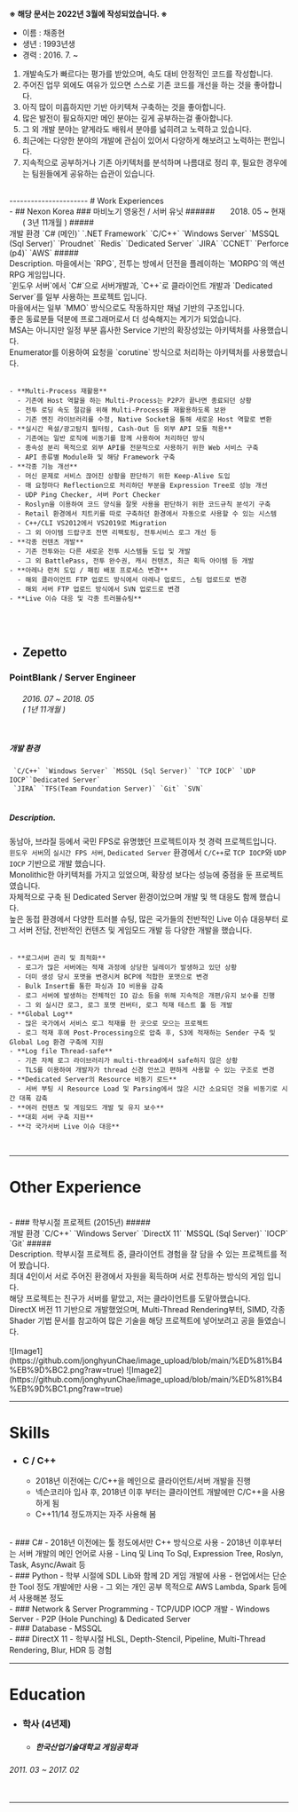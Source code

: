 **※ 해당 문서는 2022년 3월에 작성되었습니다. ※**

* 이름 : 채종현
* 생년 : 1993년생
* 경력 : 2016. 7. ~
1. 개발속도가 빠르다는 평가를 받았으며, 속도 대비 안정적인 코드를 작성합니다. 
2. 주어진 업무 외에도 여유가 있으면 스스로 기존 코드를 개선을 하는 것을 좋아합니다. 
3. 아직 많이 미흡하지만 기반 아키텍쳐 구축하는 것을 좋아합니다.
4. 많은 발전이 필요하지만 메인 분야는 깊게 공부하는걸 좋아합니다.
5. 그 외 개발 분야는 얕게라도 배워서 분야를 넓히려고 노력하고 있습니다.
6. 최근에는 다양한 분야의 개발에 관심이 있어서 다양하게 해보려고 노력하는 편입니다. 
7. 지속적으로 공부하거나 기존 아키텍처를 분석하며 나름대로 정리 후, 필요한 경우에는 팀원들에게 공유하는 습관이 있습니다.

<br>
----------------------
# Work Experiences
<br>
  - ## Nexon Korea
### 마비노기 영웅전 / 서버 유닛
###### &nbsp;&nbsp;&nbsp;&nbsp;&nbsp;&nbsp;2018. 05 ~ 현재 <br>&nbsp;&nbsp;&nbsp;&nbsp;&nbsp;&nbsp;( 3년 11개월 )
##### <br>개발 환경
	 `C# (메인)` `.NET Framework` `C/C++` `Windows Server` `MSSQL (Sql Server)` `Proudnet` `Redis` `Dedicated Server`
	 `JIRA` `CCNET` `Perforce (p4)` `AWS`
##### <br>Description.
마을에서는 `RPG`, 전투는 방에서 던전을 플레이하는 `MORPG`의 액션 RPG 게임입니다.<br>
`윈도우 서버`에서 `C#`으로 서버개발과, `C++`로 클라이언트 개발과 `Dedicated Server`를 일부 사용하는 프로젝트 입니다.<br>
마을에서는 일부 `MMO` 방식으로도 작동하지만 채널 기반의 구조입니다.<br>
좋은 동료분들 덕분에 프로그래머로서 더 성숙해지는 계기가 되었습니다.<br>
MSA는 아니지만 일정 부분 흡사한 Service 기반의 확장성있는 아키텍처를 사용했습니다.<br>
Enumerator를 이용하여 요청을 `corutine` 방식으로 처리하는 아키텍처를 사용했습니다.<br><br>

    - **Multi-Process 재활용**
	  - 기존에 Host 역할을 하는 Multi-Process는 P2P가 끝나면 종료되던 상황
	  - 전투 로딩 속도 절감을 위해 Multi-Process를 재활용하도록 보완
	  - 기존 엔진 라이브러리를 수정, Native Socket을 통해 새로운 Host 역할로 변환
    - **실시간 욕설/광고탐지 필터링, Cash-Out 등 외부 API 모듈 적용**
	  - 기존에는 일반 로직에 비동기를 함께 사용하여 처리하던 방식
	  - 종속성 분리 목적으로 외부 API를 전문적으로 사용하기 위한 Web 서비스 구축
	  - API 종류별 Module화 및 해당 Framework 구축
	- **각종 기능 개선**
	  - 머신 문제로 서비스 끊어진 상황을 판단하기 위한 Keep-Alive 도입
	  - 매 요청마다 Reflection으로 처리하던 부분을 Expression Tree로 성능 개선
	  - UDP Ping Checker, 서버 Port Checker
	  - Roslyn을 이용하여 코드 양식을 잘못 사용을 판단하기 위한 코드규칙 분석기 구축
	  - Retail 환경에서 치트키를 따로 구축하던 환경에서 자동으로 사용할 수 있는 시스템
	  - C++/CLI VS2012에서 VS2019로 Migration	  
	  - 그 외 아이템 드랍구조 전면 리팩토링, 전투서비스 로그 개선 등	  
    - **각종 컨텐츠 개발**
	  - 기존 전투와는 다른 새로운 전투 시스템들 도입 및 개발
	  - 그 외 BattlePass, 전투 완수권, 캐시 컨텐츠, 최근 획득 아이템 등 개발	  
	- **아레나 런처 도입 / 패킹 배포 프로세스 변경**
	  - 해외 클라이언트 FTP 업로드 방식에서 아레나 업로드, 스팀 업로드로 변경
	  - 해외 서버 FTP 업로드 방식에서 SVN 업로드로 변경
    - **Live 이슈 대응 및 각종 트러블슈팅**	  
<br><br>
  - ## Zepetto
### PointBlank / Server Engineer
###### &nbsp;&nbsp;&nbsp;&nbsp;&nbsp;&nbsp;2016. 07 ~ 2018. 05 <br>&nbsp;&nbsp;&nbsp;&nbsp;&nbsp;&nbsp;( 1년 11개월 )
##### <br>개발 환경
	 `C/C++` `Windows Server` `MSSQL (Sql Server)` `TCP IOCP` `UDP IOCP``Dedicated Server`
	 `JIRA` `TFS(Team Foundation Server)` `Git` `SVN` 
##### <br>Description.
동남아, 브라질 등에서 국민 FPS로 유명했던 프로젝트이자 첫 경력 프로젝트입니다.<br>
`윈도우 서버`의 `실시간 FPS 서버`, `Dedicated Server` 환경에서 `C/C++`로 `TCP IOCP`와 `UDP IOCP` 기반으로 개발 했습니다. <br>
Monolithic한 아키텍처를 가지고 있었으며, 확장성 보다는 성능에 중점을 둔 프로젝트 였습니다.<br>
자체적으로 구축 된 Dedicated Server 환경이었으며 개발 및 핵 대응도 함께 했습니다.<br>
높은 동접 환경에서 다양한 트러블 슈팅, 많은 국가들의 전반적인 Live 이슈 대응부터 로그 서버 전담, 전반적인 컨텐츠 및 게임모드 개발 등 다양한 개발을 했습니다.<br><br>

    - **로그서버 관리 및 최적화**
	  - 로그가 많은 서버에는 적재 과정에 상당한 딜레이가 발생하고 있던 상황
	  - 더미 생성 당시 포맷을 변경시켜 BCP에 적합한 포맷으로 변경
	  - Bulk Insert를 통한 파싱과 IO 비용을 감축
	  - 로그 서버에 발생하는 전체적인 IO 감소 등을 위해 지속적은 개편/유지 보수를 진행
	  - 그 외 실시간 로그, 로그 포맷 컨버터, 로그 적재 테스트 툴 등 개발
    - **Global Log**
	  - 많은 국가에서 서비스 로그 적재를 한 곳으로 모으는 프로젝트
      -	로그 적재 후에 Post-Processing으로 압축 후, S3에 적재하는 Sender 구축 및 Global Log 환경 구축에 지원
	- **Log file Thread-safe**
	  - 기존 자체 로그 라이브러리가 multi-thread에서 safe하지 않은 상황
	  - TLS를 이용하여 개발자가 thread 신경 안쓰고 편하게 사용할 수 있는 구조로 변경
	- **Dedicated Server의 Resource 비동기 로드**
	  - 서버 부팅 시 Resource Load 및 Parsing에서 많은 시간 소요되던 것을 비동기로 시간 대폭 감축
    - **여러 컨텐츠 및 게임모드 개발 및 유지 보수**
	- **대회 서버 구축 지원** 
	- **각 국가서버 Live 이슈 대응**

<br>

----------------------
# Other Experience
<br>
  - ### 학부시절 프로젝트 (2015년)
##### <br>개발 환경
	 `C/C++` `Windows Server` `DirectX 11` `MSSQL (Sql Server)` `IOCP` `Git`
##### <br>Description.
학부시절 프로젝트 중, 클라이언트 경험을 잘 담을 수 있는 프로젝트를 적어 봤습니다.<br>
최대 4인이서 서로 주어진 환경에서 자원을 획득하며 서로 전투하는 방식의 게임 입니다.<br>
해당 프로젝트는 친구가 서버를 맡았고, 저는 클라이언트를 도맡아했습니다. <br>
DirectX 버전 11 기반으로 개발했었으며, Multi-Thread Rendering부터, SIMD, 각종 Shader 기법 문서를 참고하여 많은 기술을 해당 프로젝트에 넣어보려고 공을 들였습니다.<br><br>
![Image1](https://github.com/jonghyunChae/image_upload/blob/main/%ED%81%B4%EB%9D%BC2.png?raw=true)
![Image2](https://github.com/jonghyunChae/image_upload/blob/main/%ED%81%B4%EB%9D%BC1.png?raw=true)
<br>

----------------------
# Skills
  - ### C / C++
    - 2018년 이전에는 C/C++을 메인으로 클라이언트/서버 개발을 진행
    - 넥슨코리아 입사 후, 2018년 이후 부터는 클라이언트 개발에만 C/C++을 사용하게 됨
	- C++11/14 정도까지는 자주 사용해 봄
<br>
  - ### C#
    - 2018년 이전에는 툴 정도에서만 C++ 방식으로 사용
	- 2018년 이후부터는 서버 개발의 메인 언어로 사용
	- Linq 및 Linq To Sql, Expression Tree, Roslyn, Task, Async/Await 등
<br>
  - ### Python
    - 학부 시절에 SDL Lib와 함께 2D 게임 개발에 사용
	- 현업에서는 단순한 Tool 정도 개발에만 사용
	- 그 외는 개인 공부 목적으로 AWS Lambda, Spark 등에서 사용해본 정도
<br>
  - ### Network & Server Programming
    - TCP/UDP IOCP 개발
	- Windows Server
	- P2P (Hole Punching) & Dedicated Server
<br>
  - ### Database
    - MSSQL
<br>
  - ### DirectX 11
    - 학부시절 HLSL, Depth-Stencil, Pipeline, Multi-Thread Rendering, Blur, HDR 등 경험
<br>

---------------------
# Education

  - ### 학사 (4년제)
    - ##### 한국산업기술대학교 게임공학과
###### 2011. 03 ~ 2017. 02 <br>&nbsp;&nbsp;&nbsp;&nbsp;&nbsp;&nbsp;
  
---------------------

